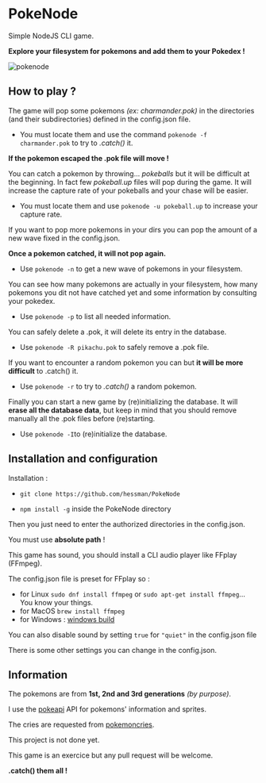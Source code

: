 # PokeNode

Simple NodeJS CLI game.

**Explore your filesystem for pokemons and add them to your Pokedex !**

![pokenode](https://i.imgur.com/9WIy8YP.png)


## How to play ?

The game will pop some pokemons *(ex: charmander.pok)* in the directories (and their subdirectories) defined in the config.json file. 

* You must locate them and use the command `pokenode -f charmander.pok` to try to *.catch()* it. 

**If the pokemon escaped the .pok file will move !**


You can catch a pokemon by throwing... *pokeballs* but it will be difficult at the beginning. In fact few *pokeball.up* files will pop during the game. It will increase the capture rate of your pokeballs and your chase will be easier.

* You must locate them and use `pokenode -u pokeball.up` to increase your capture rate. 


If you want to pop more pokemons in your dirs you can pop the amount of a new wave fixed in the config.json.

__Once a pokemon catched, it will not pop again.__

* Use `pokenode -n` to get a new wave of pokemons in your filesystem.


You can see how many pokemons are actually in your filesystem, how many pokemons you dit not have catched yet and some information by consulting your pokedex.

* Use `pokenode -p` to list all needed information.


You can safely delete a .pok, it will delete its entry in the database.

* Use `pokenode -R pikachu.pok` to safely remove a .pok file.


If you want to encounter a random pokemon you can but **it will be more difficult** to .catch() it.

* Use `pokenode -r` to try to *.catch()* a random pokemon.


Finally you can start a new game by (re)initializing the database. It will **erase all the database data**, but keep in mind that you should remove manually all the .pok files before (re)starting.

* Use `pokenode -I`to (re)initialize the database.


## Installation and configuration

Installation : 

* `git clone https://github.com/hessman/PokeNode`

* `npm install -g` inside the PokeNode directory

Then you just need to enter the authorized directories in the config.json.

You must use **absolute path** !


This game has sound, you should install a CLI audio player like FFplay (FFmpeg).

The config.json file is preset for FFplay so : 
* for Linux `sudo dnf install ffmpeg` or `sudo apt-get install ffmpeg`... You know your things.
* for MacOS `brew install ffmpeg`
* for Windows : [windows build](https://www.ffmpeg.org/download.html#build-windows)

You can also disable sound by setting `true` for `"quiet"` in the config.json file

There is some other settings you can change in the config.json.


## Information

The pokemons are from **1st, 2nd and 3rd generations** *(by purpose)*.

I use the [pokeapi](https://pokeapi.co) API for pokemons' information and sprites. 

The cries are requested from [pokemoncries](https://pokemoncries.com).

This project is not done yet.

This game is an exercice but any pull request will be welcome.


**.catch() them all !**
